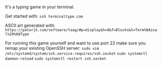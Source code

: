 It's a typing game in your terminal.

Get started with:
`ssh terminaltype.com`

ASCII art generated with:
`https://patorjk.com/software/taag/#p=display&h=0&f=Blocks&t=Term%0Ainal%20%0AType`

For running this game yourself and want to use port 22 make sure you remap your existing OpenSSH server:
    `sudo vim /etc/systemd/system/ssh.service.requires/ssh.socket`
    `sudo systemctl daemon-reload`
    `sudo systemctl restart ssh.socket`

